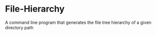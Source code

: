 # File-Hierarchy
A command line program that generates the file tree hierarchy of a given directory path
